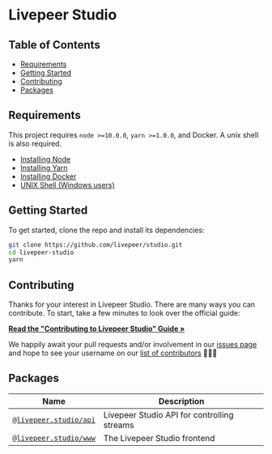 # Livepeer Studio

## Table of Contents

- [Requirements](#requirements)
- [Getting Started](#getting-started)
- [Contributing](#contributing)
- [Packages](#packages)

## Requirements

This project requires `node >=10.0.0`, `yarn >=1.0.0`, and Docker. A unix shell
is also required.

- [Installing Node](https://docs.npmjs.com/getting-started/installing-node)
- [Installing Yarn](https://yarnpkg.com/lang/en/docs/install/)
- [Installing Docker](https://docs.docker.com/get-docker/)
- [UNIX Shell (Windows users)](https://docs.microsoft.com/en-us/windows/wsl/install-win10)

## Getting Started

To get started, clone the repo and install its dependencies:

```bash
git clone https://github.com/livepeer/studio.git
cd livepeer-studio
yarn
```

## Contributing

Thanks for your interest in Livepeer Studio. There are many ways you can
contribute. To start, take a few minutes to look over the official guide:

**[Read the "Contributing to Livepeer Studio" Guide &raquo;](https://github.com/livepeer/studio/blob/master/CONTRIBUTING.md)**

We happily await your pull requests and/or involvement in our
[issues page](https://github.com/livepeer/studio/issues) and hope to see your
username on our
[list of contributors](https://github.com/livepeer/studio/graphs/contributors)
🎉🎉🎉

## Packages

| Name                                                                                      | Description                                 |
| ----------------------------------------------------------------------------------------- | ------------------------------------------- |
| [`@livepeer.studio/api`](https://github.com/livepeer/studio/tree/master/packages/api)     | Livepeer Studio API for controlling streams |
| [`@livepeer.studio/www`](https://github.com/livepeer/studio/tree/master/packages/www)     | The Livepeer Studio frontend                |
